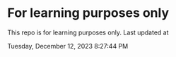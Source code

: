 # For learning purposes only
This repo is for learning purposes only.
Last updated at

Tuesday, December 12, 2023 8:27:44 PM

